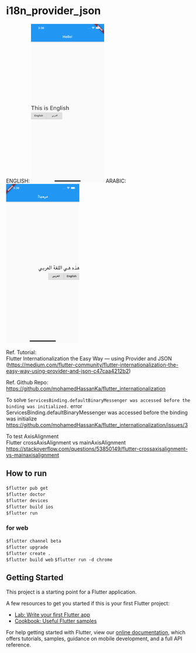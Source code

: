 # i18n_provider_json

ENGLISH: <img src="img/en.png" alt="english" width="200"/>  ARABIC: <img src="img/ar.png" alt="arabic" width="200"/> 

Ref. Tutorial:  
Flutter Internationalization the Easy Way — using Provider and JSON  
(https://medium.com/flutter-community/flutter-internationalization-the-easy-way-using-provider-and-json-c47caa4212b2)  

Ref. Github Repo:  
https://github.com/mohamedHassanKa/flutter_internationalization  

To solve `ServicesBinding.defaultBinaryMessenger was accessed before the binding was initialized.` error  
ServicesBinding.defaultBinaryMessenger was accessed before the binding was initialize  
https://github.com/mohamedHassanKa/flutter_internationalization/issues/3  

To test AxisAlignment  
Flutter crossAxisAlignment vs mainAxisAlignment  
https://stackoverflow.com/questions/53850149/flutter-crossaxisalignment-vs-mainaxisalignment  

## How to run  
`$flutter pub get`  
`$flutter doctor`  
`$flutter devices`  
`$flutter build ios`  
`$flutter run`  

### for web 
`$flutter channel beta`  
`$flutter upgrade`  
`$flutter create .`  
`$flutter build web` 
`$flutter run -d chrome`  

## Getting Started  

This project is a starting point for a Flutter application.

A few resources to get you started if this is your first Flutter project:

- [Lab: Write your first Flutter app](https://flutter.dev/docs/get-started/codelab)
- [Cookbook: Useful Flutter samples](https://flutter.dev/docs/cookbook)

For help getting started with Flutter, view our
[online documentation](https://flutter.dev/docs), which offers tutorials,
samples, guidance on mobile development, and a full API reference.
